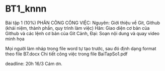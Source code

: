 # BT1_knnn
Bài tập 1 (10%)
PHÂN CÔNG CÔNG VIỆC:
  Nguyên: Giới thiệu về Git, Github (khái niệm, thành phần, quy trình làm việc)
  Hân: Giao diện cơ bản của Github và các lệnh cơ bản của Git
  Cảnh, Đại: Soạn nội dung và quay video minh họa
  
Mọi người làm nháp trong file word tự tạo trước, sau đó định dạng format theo file B7.docx
Chi tiết công việc trong file BaiTapSo1.pdf

deadline: 20h 16/3
Cám ơn.
